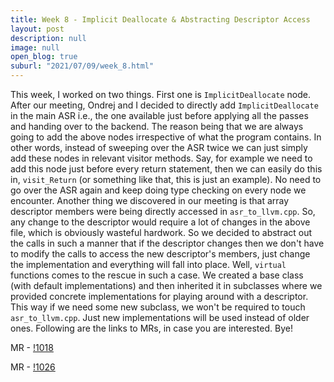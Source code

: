 ```yaml
---
title: Week 8 - Implicit Deallocate & Abstracting Descriptor Access
layout: post
description: null
image: null
open_blog: true
suburl: "2021/07/09/week_8.html"
---
```

 
This week, I worked on two things. First one is `ImplicitDeallocate` node. After our meeting, Ondrej and I decided to directly add `ImplicitDeallocate` in the main ASR i.e., the one available just before applying all the passes and handing over to the backend. The reason being that we are always going to add the above nodes irrespective of what the program contains. In other words, instead of sweeping over the ASR twice we can just simply add these nodes in relevant visitor methods. Say, for example we need to add this node just before every return statement, then we can easily do this in, `visit_Return` (or something like that, this is just an example). No need to go over the ASR again and keep doing type checking on every node we encounter. Another thing we discovered in our meeting is that array descriptor members were being directly accessed in `asr_to_llvm.cpp`. So, any change to the descriptor would require a lot of changes in the above file, which is obviously wasteful hardwork. So we decided to abstract out the calls in such a manner that if the descriptor changes then we don't have to modify the calls to access the new descriptor's members, just change the implementation and everything will fall into place. Well, `virtual` functions comes to the rescue in such a case. We created a base class (with default implementations) and then inherited it in subclasses where we provided concrete implementations for playing around with a descriptor. This way if we need some new subclass, we won't be required to touch `asr_to_llvm.cpp`. Just new implementations will be used instead of older ones. Following are the links to MRs, in case you are interested. Bye!

MR - [!1018](https://gitlab.com/lfortran/lfortran/-/merge_requests/1018)

MR - [!1026](https://gitlab.com/lfortran/lfortran/-/merge_requests/1026)